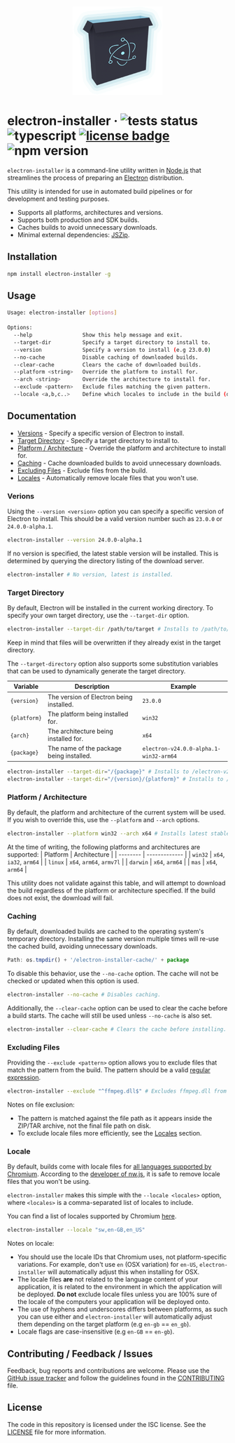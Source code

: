 <p align="center"><img src="docs/electron-installer-logo.png"/></p>

# electron-installer &middot; ![tests status](https://github.com/Kruithne/electron-installer/actions/workflows/github-actions-test.yml/badge.svg) ![typescript](https://img.shields.io/badge/language-typescript-blue) [![license badge](https://img.shields.io/github/license/Kruithne/electron-installer?color=blue)](LICENSE) ![npm version](https://img.shields.io/npm/v/electron-installer?color=blue)

`electron-installer` is a command-line utility written in [Node.js](https://nodejs.org/) that streamlines the process of preparing an [Electron](https://www.electronjs.org/) distribution.

This utility is intended for use in automated build pipelines or for development and testing purposes.

- Supports all platforms, architectures and versions.
- Supports both production and SDK builds.
- Caches builds to avoid unnecessary downloads.
- Minimal external dependencies: [JSZip](https://www.npmjs.com/package/jszip).

## Installation
```bash
npm install electron-installer -g
```

## Usage
```bash
Usage: electron-installer [options]

Options:
  --help                Show this help message and exit.
  --target-dir          Specify a target directory to install to.
  --version             Specify a version to install (e.g 23.0.0)
  --no-cache            Disable caching of downloaded builds.
  --clear-cache         Clears the cache of downloaded builds.
  --platform <string>   Override the platform to install for.
  --arch <string>       Override the architecture to install for.
  --exclude <pattern>   Exclude files matching the given pattern.
  --locale <a,b,c..>    Define which locales to include in the build (defaults: all).
```

## Documentation

- [Versions](#versions) - Specify a specific version of Electron to install.
- [Target Directory](#target-directory) - Specify a target directory to install to.
- [Platform / Architecture](#platform--architecture) - Override the platform and architecture to install for.
- [Caching](#caching) - Cache downloaded builds to avoid unnecessary downloads.
- [Excluding Files](#excluding-files) - Exclude files from the build.
- [Locales](#locale) - Automatically remove locale files that you won't use.

### Verions

Using the `--version <version>` option you can specify a specific version of Electron to install. This should be a valid version number such as `23.0.0` or `24.0.0-alpha.1`.

```bash
electron-installer --version 24.0.0-alpha.1
```
If no version is specified, the latest stable version will be installed. This is determined by querying the directory listing of the download server.

```bash
electron-installer # No version, latest is installed.
```

### Target Directory

By default, Electron will be installed in the current working directory. To specify your own target directory, use the `--target-dir` option.

```bash
electron-installer --target-dir /path/to/target # Installs to /path/to/target.
```
Keep in mind that files will be overwritten if they already exist in the target directory.

The `--target-directory` option also supports some substitution variables that can be used to dynamically generate the target directory.


| Variable | Description | Example |
| -------- | ----------- | ------- |
| `{version}` | The version of Electron being installed. | `23.0.0` |
| `{platform}` | The platform being installed for. | `win32` |
| `{arch}` | The architecture being installed for. | `x64` |
| `{package}` | The name of the package being installed. | `electron-v24.0.0-alpha.1-win32-arm64` |

```bash
electron-installer --target-dir="/{package}" # Installs to /electron-v23.0.0-win32-x64
electron-installer --target-dir="/{version}/{platform}" # Installs to /23.0.0/win32
```

### Platform / Architecture

By default, the platform and architecture of the current system will be used. If you wish to override this, use the `--platform` and `--arch` options.

```bash
electron-installer --platform win32 --arch x64 # Installs latest stable build for Windows x64.
```

At the time of writing, the following platforms and architectures are supported:
| Platform | Architecture  |
| -------- | ------------- |
| `win32`  | `x64`, `ia32`, `arm64` |
| `linux`  | `x64`, `arm64`, `armv7l` |
| `darwin` | `x64`, `arm64`         |
| `mas`    | `x64`, `arm64`         |

This utility does not validate against this table, and will attempt to download the build regardless of the platform or architecture specified. If the build does not exist, the download will fail.

### Caching

By default, downloaded builds are cached to the operating system's temporary directory. Installing the same version multiple times will re-use the cached build, avoiding unnecessary downloads.

```js
Path: os.tmpdir() + '/electron-installer-cache/' + package
```

To disable this behavior, use the `--no-cache` option. The cache will not be checked or updated when this option is used.

```bash
electron-installer --no-cache # Disables caching.
```

Additionally, the `--clear-cache` option can be used to clear the cache before a build starts. The cache will still be used unless `--no-cache` is also set.

```bash
electron-installer --clear-cache # Clears the cache before installing.
```

### Excluding Files

Providing the `--exclude <pattern>` option allows you to exclude files that match the pattern from the build. The pattern should be a valid [regular expression](https://developer.mozilla.org/en-US/docs/Web/JavaScript/Guide/Regular_Expressions).

```bash
electron-installer --exclude "^ffmpeg.dll$" # Excludes ffmpeg.dll from the build.
```

Notes on file exclusion:
- The pattern is matched against the file path as it appears inside the ZIP/TAR archive, not the final file path on disk.
- To exclude locale files more efficiently, see the [Locales](#locale) section.

### Locale

By default, builds come with locale files for [all languages supported by Chromium](https://chromium.googlesource.com/chromium/src/build/config/+/refs/heads/main/locales.gni). According to the [developer of nw.js](https://github.com/nwjs/nw.js/issues/2244#issuecomment-379977958), it is safe to remove locale files that you won't be using.

`electron-installer` makes this simple with the `--locale <locales>` option, where `<locales>` is a comma-separated list of locales to include.

You can find a list of locales supported by Chromium [here](https://chromium.googlesource.com/chromium/src/build/config/+/refs/heads/main/locales.gni).

```bash
electron-installer --locale "sw,en-GB,en_US"
```

Notes on locale:
- You should use the locale IDs that Chromium uses, not platform-specific variations. For example, don't use `en` (OSX variation) for `en-US`, `electron-installer` will automatically adjust this when installing for OSX.
- The locale files **are** not related to the language content of your application, it is related to the environment in which the application will be deployed. **Do not** exclude locale files unless you are 100% sure of the locale of the computers your application will be deployed onto.
- The use of hyphens and underscores differs between platforms, as such you can use either and `electron-installer` will automatically adjust them depending on the target platform (e.g `en-gb` == `en_gb`).
- Locale flags are case-insensitive (e.g `en-GB` == `en-gb`).

## Contributing / Feedback / Issues
Feedback, bug reports and contributions are welcome. Please use the [GitHub issue tracker](https://github.com/Kruithne/electron-installer/issues) and follow the guidelines found in the [CONTRIBUTING](CONTRIBUTING.md) file.

## License
The code in this repository is licensed under the ISC license. See the [LICENSE](LICENSE) file for more information.
